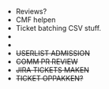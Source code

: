 - Reviews?
- CMF helpen
- Ticket batching CSV stuff.
-
-
- ~~USERLIST ADMISSION~~
- ~~COMM PR REVIEW~~
- ~~JIRA TICKETS MAKEN~~
- ~~TICKET OPPAKKEN?~~